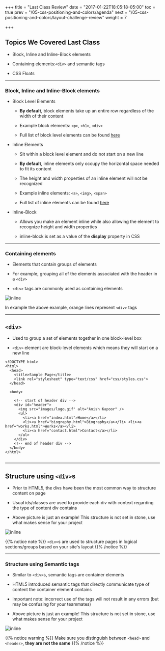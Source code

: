+++
title = "Last Class Review"
date = "2017-01-22T18:05:18-05:00"
toc = true
prev = "/05-css-positioning-and-colors/agenda"
next = "/05-css-positioning-and-colors/layout-challenge-review"
weight = 7

+++

## Topics We Covered Last Class

- Block, Inline and Inline-Block elements

- Containing elements:`<div>` and semantic tags

- CSS Floats

----


### Block, Inline and Inline-Block elements

- Block Level Elements
  - **By default**, block elements take up an entire row regardless of the width of their content

  - Example block elements: `<p>`, `<h1>`, `<div>`

  - Full list of block level elements can be found [here](https://developer.mozilla.org/en-US/docs/Web/HTML/Block-level_elements)


- Inline Elements

  - Sit within a block level element and do not start on a new line

  - **By default**, inline elements only occupy the horizontal space needed to fit its content

  - The height and width properties of an inline element will not be recognized

  - Example inline elements: `<a>`, `<img>`, `<span>`

  - Full list of inline elements can be found [here](https://developer.mozilla.org/en-US/docs/Web/HTML/Inline_elements)


- Inline-Block

  - Allows you make an element inline while also allowing the element to recognize height and width properties

  - inline-block is set as a value of the **display** property in CSS

----

### Containing elements

- Elements that contain groups of elements

- For example, grouping all of the elements associated with the header in a `<div>`

- `<div>` tags are commonly used as containing elements

![inline](/images/04/containing_elements_diagram.png)

In example the above example, orange lines represent `<div>` tags

----

## `<div>`

- Used to group a set of elements together in one block-level box

- `<div>` element are block-level elements which means they will start on a new line


```
<!DOCTYPE html>
<html>
  <head>
    <title>Sample Page</title>
    <link rel="stylesheet" type="text/css" href="css/styles.css">
  </head>

  <body>

    <!-- start of header div -->
    <div id="header">
      <img src="images/logo.gif" alt="Anish Kapoor" />
      <ul>
        <li><a href="index.html">Home</a></li>
        <li><a href="biography.html">Biography</a></li> <li><a href="works.html">Works</a></li>
        <li><a href="contact.html">Contact</a></li>
      </ul>
    </div>
    <!-- end of header div -->
  </body>
</html>


```

----

## Structure using `<div>`s

- Prior to HTML5, the divs have been the most common way to structure content on page

- Usual ids/classes are used to provide each div with context regarding the type of content div contains

- Above picture is just an example! This structure is not set in stone, use what makes sense for your project

![inline](/images/04/structure_using_divs.png)

{{% notice note %}}
`<div>`s are used to structure pages in logical sections/groups based on your site's layout
{{% /notice %}}

----

### Structure using Semantic tags

- Similar to `<div>`s, semantic tags are container elements

- HTML5 introduced semantic tags that directly communicate type of content the container element contains

- Important note: incorrect use of the tags will not result in any errors (but may be confusing for your teammates)

- Above picture is just an example! This structure is not set in stone, use what makes sense for your project

![inline](/images/04/structure_using_semantic_tags.png)

{{% notice warning %}}
Make sure you distinguish between `<head>` and `<header>`, **they are not the same**
{{% /notice %}}
